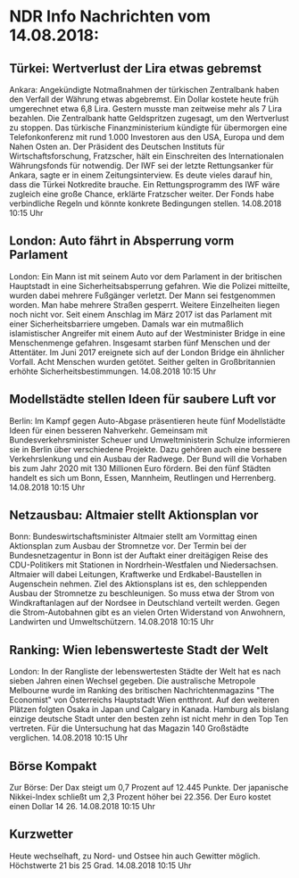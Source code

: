 # NDR Info Nachrichten vom 14.08.2018:


## Türkei: Wertverlust der Lira etwas gebremst
Ankara:	Angekündigte Notmaßnahmen der türkischen Zentralbank haben den Verfall der Währung etwas abgebremst. Ein Dollar kostete heute früh umgerechnet etwa 6,8 Lira. Gestern musste man zeitweise mehr als 7 Lira bezahlen. Die Zentralbank hatte Geldspritzen zugesagt, um den Wertverlust zu stoppen. Das türkische Finanzministerium kündigte für übermorgen eine Telefonkonferenz mit rund 1.000 Investoren aus den USA, Europa und dem Nahen Osten an. Der Präsident des Deutschen Instituts für Wirtschaftsforschung, Fratzscher, hält ein Einschreiten des Internationalen Währungsfonds für notwendig. Der IWF sei der letzte Rettungsanker für Ankara, sagte er in einem Zeitungsinterview. Es deute vieles darauf hin, dass die Türkei Notkredite brauche. Ein Rettungsprogramm des IWF wäre zugleich eine große Chance, erklärte Fratzscher weiter. Der Fonds habe verbindliche Regeln und könnte konkrete Bedingungen stellen. 14.08.2018 10:15 Uhr 

## London: Auto fährt in Absperrung vorm Parlament
London:          Ein Mann ist mit seinem Auto vor dem Parlament in der britischen Hauptstadt in eine Sicherheitsabsperrung gefahren. Wie die Polizei mitteilte, wurden dabei mehrere Fußgänger verletzt. Der Mann sei festgenommen worden. Man habe mehrere Straßen gesperrt. Weitere Einzelheiten liegen noch nicht vor. Seit einem Anschlag im März 2017 ist das Parlament mit einer Sicherheitsbarriere umgeben. Damals war ein mutmaßlich islamistischer Angreifer mit einem Auto auf der Westminister Bridge in eine Menschenmenge gefahren. Insgesamt starben fünf Menschen und der Attentäter. Im Juni 2017 ereignete sich auf der London Bridge ein ähnlicher Vorfall. Acht Menschen wurden getötet. Seither gelten in Großbritannien erhöhte Sicherheitsbestimmungen. 14.08.2018 10:15 Uhr 

## Modellstädte stellen Ideen für saubere Luft vor
Berlin: Im Kampf gegen Auto-Abgase präsentieren heute fünf Modellstädte Ideen für einen besseren Nahverkehr. Gemeinsam mit Bundesverkehrsminister Scheuer und Umweltministerin Schulze informieren sie in Berlin über verschiedene Projekte. Dazu gehören auch eine bessere Verkehrslenkung und ein Ausbau der Radwege. Der Bund will die Vorhaben bis zum Jahr 2020 mit 130 Millionen Euro fördern. Bei den fünf Städten handelt es sich um Bonn, Essen, Mannheim, Reutlingen und Herrenberg. 14.08.2018 10:15 Uhr 

## Netzausbau: Altmaier stellt Aktionsplan vor
Bonn: Bundeswirtschaftsminister Altmaier stellt am Vormittag einen Aktionsplan zum Ausbau der Stromnetze vor. Der Termin bei der Bundesnetzagentur in Bonn ist der Auftakt einer dreitägigen Reise des CDU-Politikers mit Stationen in Nordrhein-Westfalen und Niedersachsen. Altmaier will dabei Leitungen, Kraftwerke und Erdkabel-Baustellen in Augenschein nehmen. Ziel des Aktionsplans ist es, den schleppenden Ausbau der Stromnetze zu beschleunigen. So muss etwa der Strom von Windkraftanlagen auf der Nordsee in Deutschland verteilt werden. Gegen die Strom-Autobahnen gibt es an vielen Orten Widerstand von Anwohnern, Landwirten und Umweltschützern. 14.08.2018 10:15 Uhr 

## Ranking: Wien lebenswerteste Stadt der Welt
London: In der Rangliste der lebenswertesten Städte der Welt hat es nach sieben Jahren einen Wechsel gegeben. Die australische Metropole Melbourne wurde im Ranking des britischen Nachrichtenmagazins "The Economist" von Österreichs Hauptstadt Wien entthront. Auf den weiteren Plätzen folgten Osaka in Japan und Calgary in Kanada. Hamburg als bislang einzige deutsche Stadt unter den besten zehn ist nicht mehr in den  Top Ten vertreten. Für die Untersuchung hat das Magazin 140 Großstädte verglichen. 14.08.2018 10:15 Uhr 

## Börse Kompakt
Zur Börse: Der Dax steigt um 0,7 Prozent auf 12.445 Punkte. Der japanische Nikkei-Index schließt um 2,3 Prozent höher bei 22.356. Der Euro kostet einen Dollar 14 26. 14.08.2018 10:15 Uhr 

## Kurzwetter
Heute wechselhaft, zu Nord- und Ostsee hin auch Gewitter möglich. Höchstwerte 21 bis 25 Grad. 14.08.2018 10:15 Uhr 
